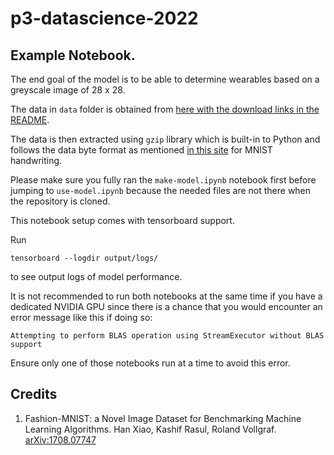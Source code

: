 # p3-datascience-2022

## Example Notebook.

The end goal of the model is to be able to determine wearables based on a greyscale image of 28 x 28.

The data in `data` folder is obtained from [here with the download links in the README](https://github.com/zalandoresearch/fashion-mnist).

The data is then extracted using `gzip` library which is built-in to Python and follows the data byte format as mentioned [in this site](http://yann.lecun.com/exdb/mnist/) for MNIST handwriting.

Please make sure you fully ran the `make-model.ipynb` notebook first before jumping to `use-model.ipynb` because the needed files are not there when the repository is cloned.

This notebook setup comes with tensorboard support.

Run
```
tensorboard --logdir output/logs/
```
to see output logs of model performance.

It is not recommended to run both notebooks at the same time if you have a dedicated NVIDIA GPU since there is a chance that you would encounter an error message like this if doing so:
```
Attempting to perform BLAS operation using StreamExecutor without BLAS support
```
Ensure only one of those notebooks run at a time to avoid this error.

## Credits

1. Fashion-MNIST: a Novel Image Dataset for Benchmarking Machine Learning Algorithms. Han Xiao, Kashif Rasul, Roland Vollgraf. [arXiv:1708.07747](arxiv.org/abs/1708.07747)